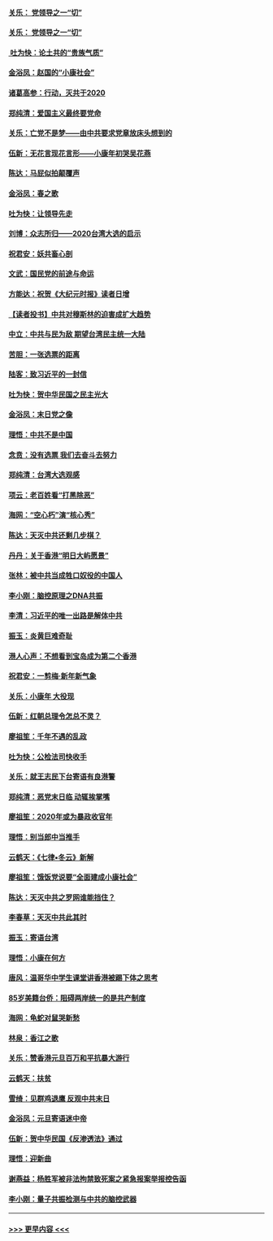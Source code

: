 #### [关乐： 党领导之一“切”](../pages/nsc993/n11805439.md?t=01200401) 
#### [关乐： 党领导之一“切”](../pages/nsc993/n11804505.md?t=01200401) 
#### [ 吐为快：论土共的“贵族气质”](../pages/nsc993/n11804490.md?t=01200401) 
#### [金浴凤：赵国的“小康社会”](../pages/nsc993/n11804452.md?t=01200401) 
#### [诸葛高参：行动，灭共于2020](../pages/nsc993/n11804120.md?t=01200401) 
#### [郑纯清：爱国主义最终要党命](../pages/nsc993/n11802197.md?t=01200401) 
#### [关乐：亡党不是梦——由中共要求党章放床头想到的](../pages/nsc993/n11802156.md?t=01200401) 
#### [伍新：无花言现花言形——小康年初哭吴花燕](../pages/nsc993/n11800044.md?t=01200401) 
#### [陈达：马屁似拍颠覆声](../pages/nsc993/n11800010.md?t=01200401) 
#### [金浴凤：春之歌](../pages/nsc993/n11797687.md?t=01200401) 
#### [吐为快：让领导先走](../pages/nsc993/n11797512.md?t=01200401) 
#### [刘博：众志所归——2020台湾大选的启示](../pages/nsc993/n11796878.md?t=01200401) 
#### [祝君安：妖共畜心剖](../pages/nsc993/n11794273.md?t=01200401) 
#### [文武：国民党的前途与命运](../pages/nsc993/n11794198.md?t=01200401) 
#### [方能达：祝贺《大纪元时报》读者日增](../pages/nsc993/n11793807.md?t=01200401) 
#### [【读者投书】中共对穆斯林的迫害成扩大趋势](../pages/nsc993/n11791371.md?t=01200401) 
#### [中立：中共与民为敌 期望台湾民主统一大陆](../pages/nsc993/n11790392.md?t=01200401) 
#### [苦胆：一张选票的距离](../pages/nsc993/n11788914.md?t=01200401) 
#### [陆客：致习近平的一封信](../pages/nsc993/n11788867.md?t=01200401) 
#### [吐为快：贺中华民国之民主光大](../pages/nsc993/n11788618.md?t=01200401) 
#### [金浴凤：末日党之像](../pages/nsc993/n11787475.md?t=01200401) 
#### [理悟：中共不是中国](../pages/nsc993/n11787463.md?t=01200401) 
#### [念贲：没有选票  我们去奋斗去努力](../pages/nsc993/n11787398.md?t=01200401) 
#### [郑纯清：台湾大选观感](../pages/nsc993/n11786210.md?t=01200401) 
#### [项云：老百姓看“打黑除恶”](../pages/nsc993/n11785398.md?t=01200401) 
#### [海网：“空心朽”演“核心秀”](../pages/nsc993/n11783874.md?t=01200401) 
#### [陈达：天灭中共还剩几步棋？](../pages/nsc993/n11783719.md?t=01200401) 
#### [丹丹：关于香港“明日大屿愿景”](../pages/nsc993/n11783273.md?t=01200401) 
#### [张林：被中共当成牲口奴役的中国人](../pages/nsc993/n11782397.md?t=01200401) 
#### [李小刚：脑控原理之DNA共振](../pages/nsc993/n11780962.md?t=01200401) 
#### [李清：习近平的唯一出路是解体中共](../pages/nsc993/n11780866.md?t=01200401) 
#### [振玉：炎黄巨难奇耻](../pages/nsc993/n11779632.md?t=01200401) 
#### [港人心声：不想看到宝岛成为第二个香港](../pages/nsc993/n11778817.md?t=01200401) 
#### [祝君安：一剪梅‧新年新气象](../pages/nsc993/n11776340.md?t=01200401) 
#### [关乐：小康年 大役现](../pages/nsc993/n11774213.md?t=01200401) 
#### [伍新：红朝总理令怎总不灵？](../pages/nsc993/n11770813.md?t=01200401) 
#### [廖祖笙：千年不遇的乱政](../pages/nsc993/n11770373.md?t=01200401) 
#### [吐为快：公检法司快收手](../pages/nsc993/n11770359.md?t=01200401) 
#### [关乐：就王志民下台寄语有良港警](../pages/nsc993/n11769903.md?t=01200401) 
#### [郑纯清：恶党末日临 动辄挨掌嘴](../pages/nsc993/n11769356.md?t=01200401) 
#### [廖祖笙：2020年或为暴政收官年](../pages/nsc993/n11768216.md?t=01200401) 
#### [理悟：别当郎中当推手](../pages/nsc993/n11768243.md?t=01200401) 
#### [云鹤天：《七律▪冬云》新解](../pages/nsc993/n11768204.md?t=01200401) 
#### [廖祖笙：饿饭党说要“全面建成小康社会”](../pages/nsc993/n11767482.md?t=01200401) 
#### [陈达：天灭中共之罗网谁能挡住？](../pages/nsc993/n11767465.md?t=01200401) 
#### [李春草：天灭中共此其时](../pages/nsc993/n11767452.md?t=01200401) 
#### [振玉：寄语台湾](../pages/nsc993/n11767432.md?t=01200401) 
#### [理悟：小康在何方](../pages/nsc993/n11767394.md?t=01200401) 
#### [唐风：温哥华中学生课堂讲香港被踢下体之思考](../pages/nsc993/n11766848.md?t=01200401) 
#### [85岁美籍台侨：阻碍两岸统一的是共产制度](../pages/nsc993/n11765043.md?t=01200401) 
#### [海网：龟蛇对鼠哭新愁](../pages/nsc993/n11764895.md?t=01200401) 
#### [林泉：香江之歌](../pages/nsc993/n11764415.md?t=01200401) 
#### [关乐：赞香港元旦百万和平抗暴大游行](../pages/nsc993/n11764382.md?t=01200401) 
#### [云鹤天：扶贫](../pages/nsc993/n11764245.md?t=01200401) 
#### [雪绮：见群鸡退鹰  反观中共末日](../pages/nsc993/n11762112.md?t=01200401) 
#### [金浴凤：元旦寄语迷中帝](../pages/nsc993/n11761788.md?t=01200401) 
#### [伍新：贺中华民国《反渗透法》通过](../pages/nsc993/n11761994.md?t=01200401) 
#### [理悟：迎新曲](../pages/nsc993/n11761152.md?t=01200401) 
#### [谢燕益：杨胜军被非法拘禁致死案之紧急报案举报控告函](../pages/nsc993/n11756134.md?t=01200401) 
#### [李小刚：量子共振检测与中共的脑控武器](../pages/nsc993/n11754518.md?t=01200401) 

----
#### [ >>> 更早内容 <<< ](../indexes/nsc993-earlier.md)
